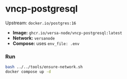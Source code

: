 # vncp-postgresql

Upstream: `docker.io/postgres:16`

- **Image:** `ghcr.io/versa-node/vncp-postgresql:latest`
- **Network:** `versanode`
- **Compose:** uses `env_file: .env`

### Run
```bash
bash ../../tools/ensure-network.sh
docker compose up -d
```


